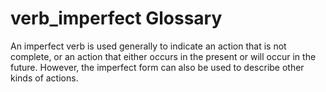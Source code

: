 # verb_imperfect Glossary
An imperfect verb is used generally to indicate an action that is not complete, or an action that either occurs in the present or will occur in the future.  However, the imperfect form can also be used to describe other kinds of actions.